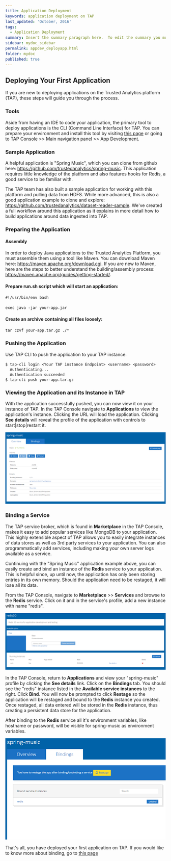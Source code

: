```yaml
---
title: Application Deployment
keywords: application deployment on TAP
last_updated: 'October, 2016'
tags:
  - Application Deployment
summary: Insert the summary paragraph here.  To edit the summary you must edit the meta data for this post. 
sidebar: mydoc_sidebar
permalink: appdev_deployapp.html
folder: mydoc
published: true
---
```


## Deploying Your First Application

If you are new to deploying applications on the Trusted Analytics platform (TAP), these steps will guide you through the process.

### Tools

Aside from having an IDE to code your application, the primary tool to deploy applications is the CLI (Command Line Interface) for TAP. You can prepare your environment and install this tool by visiting [this page](Contributing-to-TAP/contributing_devenvironment.md) or going to TAP Console >> Main navigation panel >> App Development.

### Sample Application

A helpful application is "Spring Music", which you can clone from github here: https://github.com/trustedanalytics/spring-music. This application requires little knowledge of the platform and also features hooks for Redis, a good service to be familiar with.

The TAP team has also built a sample application for working with this platform and pulling data from HDFS. While more advanced, this is also a good application example to clone and explore: https://github.com/trustedanalytics/dataset-reader-sample. We've created a full workflow around this application as it explains in more detail how to build applications around data ingested into TAP.

### Preparing the Application

#### Assembly

In order to deploy Java applications to the Trusted Analytics Platform, you must assemble them using a tool like Maven. You can download Maven here: https://maven.apache.org/download.cgi. If you are new to Maven, here are the steps to better understand the building/assembly process: https://maven.apache.org/guides/getting-started/.

#### Prepare run.sh script which will start an application:

```
#!/usr/bin/env bash

exec java -jar your-app.jar
```

#### Create an archive containing all files loosely:

```
tar czvf your-app.tar.gz ./*
```

### Pushing the Application

Use TAP CLI to push the application to your TAP instance.

```
$ tap-cli login <Your TAP instance Endpoint> <username> <password>
  Authenticating...
  Authentication succeeded
$ tap-cli push your-app.tar.gz
```

### Viewing the Application and its Instance in TAP

With the application successfully pushed, you can now view it on your instance of TAP. In the TAP Console navigate to **Applications** to view the application's instance. Clicking the URL will load the application. Clicking **See details** will reveal the profile of the application with controls to start|stop|restart it.

![TAP_console_spring_music_app_instance.png](/images/TAP_console_spring_music_app_instance.png)

### Binding a Service

The TAP service broker, which is found in **Marketplace** in the TAP Console, makes it easy to add popular services like MongoDB to your application. This highly extensible aspect of TAP allows you to easily integrate instances of data stores as well as 3rd party services to your application. You can also programmatically add services, including making your own server logs available as a service.

Continuing with the "Spring Music" application example above, you can easily create and bind an instance of the **Redis** service to your application. This is helpful since, up until now, the application has only been storing entries in its own memory. Should the application need to be restaged, it will lose all its data. 

From the TAP Console, navigate to **Marketplace** >> **Services** and browse to the **Redis** service. Click on it and in the service's profile, add a new instance with name "redis".

![TAP_console_add_redis_instance.png](/images/TAP_console_add_redis_instance.png)

In the TAP Console, return to **Applications** and view your "spring-music" profile by clicking the **See details** link. Click on the **Bindings** tab. You should see the "redis" instance listed in the **Available service instances** to the right. Click **Bind**. You will now be prompted to click **Restage** so the application will be restaged and bound to the **Redis** instance you created. Once restaged, all data entered will be stored in the **Redis** instance, thus creating a persistent data store for the application.

After binding to the **Redis** service all it's environment variables, like hostname or password, will be visible for spring-music as environment variables. 

![TAP_console_bind_service.png](/images/TAP_console_bind_service.png)

That's all, you have deployed your first application on TAP. If you would like to know more about binding, go to [this page](/Application-Development/appdev_bindingapps.md)
